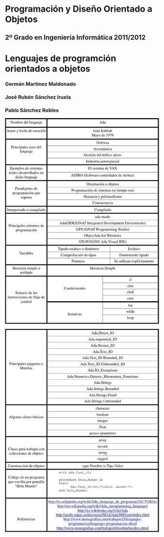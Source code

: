 Programación y Diseño Orientado a Objetos
=========================================
2º Grado en Ingeniería Informática 2011/2012
--------------------------------------------

# Lenguajes de programción orientados a objetos
### Germán Martínez Maldonado
### José Rubén Sánchez Iruela
### Pablo Sánchez Robles

![ada_img01](imagenes/ada_img01.png)

![ada_img02](imagenes/ada_img02.png)
